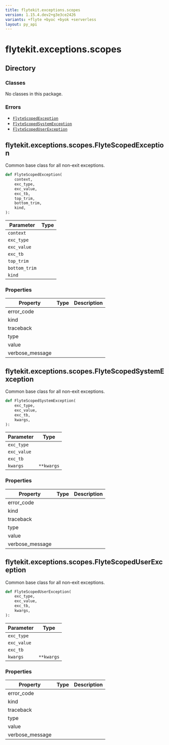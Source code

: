 ```yaml
---
title: flytekit.exceptions.scopes
version: 1.15.4.dev2+g3e3ce2426
variants: +flyte +byoc +byok +serverless
layout: py_api
---
```


# flytekit.exceptions.scopes

## Directory

### Classes

No classes in this package.

### Errors

* [`FlyteScopedException`](.././flytekit.exceptions.scopes#flytekitexceptionsscopesflytescopedexception)
* [`FlyteScopedSystemException`](.././flytekit.exceptions.scopes#flytekitexceptionsscopesflytescopedsystemexception)
* [`FlyteScopedUserException`](.././flytekit.exceptions.scopes#flytekitexceptionsscopesflytescopeduserexception)

## flytekit.exceptions.scopes.FlyteScopedException

Common base class for all non-exit exceptions.


```python
def FlyteScopedException(
    context,
    exc_type,
    exc_value,
    exc_tb,
    top_trim,
    bottom_trim,
    kind,
):
```
| Parameter | Type |
|-|-|
| `context` |  |
| `exc_type` |  |
| `exc_value` |  |
| `exc_tb` |  |
| `top_trim` |  |
| `bottom_trim` |  |
| `kind` |  |

### Properties

| Property | Type | Description |
|-|-|-|
| error_code |  |  |
| kind |  |  |
| traceback |  |  |
| type |  |  |
| value |  |  |
| verbose_message |  |  |

## flytekit.exceptions.scopes.FlyteScopedSystemException

Common base class for all non-exit exceptions.


```python
def FlyteScopedSystemException(
    exc_type,
    exc_value,
    exc_tb,
    kwargs,
):
```
| Parameter | Type |
|-|-|
| `exc_type` |  |
| `exc_value` |  |
| `exc_tb` |  |
| `kwargs` | ``**kwargs`` |

### Properties

| Property | Type | Description |
|-|-|-|
| error_code |  |  |
| kind |  |  |
| traceback |  |  |
| type |  |  |
| value |  |  |
| verbose_message |  |  |

## flytekit.exceptions.scopes.FlyteScopedUserException

Common base class for all non-exit exceptions.


```python
def FlyteScopedUserException(
    exc_type,
    exc_value,
    exc_tb,
    kwargs,
):
```
| Parameter | Type |
|-|-|
| `exc_type` |  |
| `exc_value` |  |
| `exc_tb` |  |
| `kwargs` | ``**kwargs`` |

### Properties

| Property | Type | Description |
|-|-|-|
| error_code |  |  |
| kind |  |  |
| traceback |  |  |
| type |  |  |
| value |  |  |
| verbose_message |  |  |

